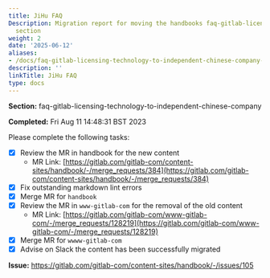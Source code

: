 ```yaml
---
title: JiHu FAQ
Description: Migration report for moving the handbooks faq-gitlab-licensing-technology-to-independent-chinese-company
  section
weight: 2
date: '2025-06-12'
aliases:
- /docs/faq-gitlab-licensing-technology-to-independent-chinese-company-migration-report_1_1/
description: ''
linkTitle: JiHu FAQ
type: docs
---
```


**Section:** faq-gitlab-licensing-technology-to-independent-chinese-company

**Completed:** Fri Aug 11 14:48:31 BST 2023

Please complete the following tasks:

- [x] Review the MR in handbook for the new content
  - MR Link: [https://gitlab.com/gitlab-com/content-sites/handbook/-/merge_requests/384](https://gitlab.com/gitlab-com/content-sites/handbook/-/merge_requests/384)
- [x] Fix outstanding markdown lint errors
- [x] Merge MR for `handbook`
- [x] Review the MR in `www-gitlab-com` for the removal of the old content
  - MR Link: [https://gitlab.com/gitlab-com/www-gitlab-com/-/merge_requests/128219](https://gitlab.com/gitlab-com/www-gitlab-com/-/merge_requests/128219)
- [x] Merge MR for `wwww-gitlab-com`
- [x] Advise on Slack the content has been successfully migrated

**Issue:** https://gitlab.com/gitlab-com/content-sites/handbook/-/issues/105
